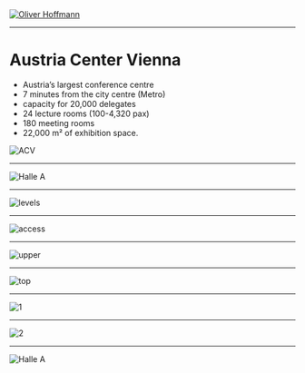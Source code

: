 ## 

[![Oliver Hoffmann](http://res.cloudinary.com/ontore/image/upload/fl_any_format,q_auto:best/v1507060694/17-0678_BMVIT_VK_Hoffmann-2_s7gcqs.png)](https://docs.google.com/presentation/d/11d8lDj-lxInCdtOpae_AtVXOdP7xbsLaKUItDBp60Cc/edit?usp=drivesdk)

---

# Austria Center Vienna

* Austria’s largest conference centre 
* 7 minutes from the city centre (Metro)
* capacity for 20,000 delegates 
* 24 lecture rooms (100-4,320 pax)
* 180 meeting rooms
* 22,000 m² of exhibition space.

![ACV](http://res.cloudinary.com/ontore/image/upload/fl_any_format,q_auto:best/v1507086659/image9_ozmxy0.png)

---

![Halle A](http://res.cloudinary.com/ontore/image/upload/fl_any_format,q_auto:best/v1507087387/image10_hutdmm.png)

---

![levels](http://res.cloudinary.com/ontore/image/upload/fl_any_format,q_auto:best/v1507087726/image24_tbrsdw.png)

---

![access](http://res.cloudinary.com/ontore/image/upload/fl_any_format,q_auto:best/v1507087925/image25_rx0nuf.png)

---

![upper](http://res.cloudinary.com/ontore/image/upload/fl_any_format,q_auto:best/v1507088134/image13_lkuzdj.png)

---

![top](http://res.cloudinary.com/ontore/image/upload/fl_any_format,q_auto:best/v1507089293/image16_piyjhd.png)

---

![1](http://res.cloudinary.com/ontore/image/upload/fl_any_format,q_auto:best/v1507089897/image14_2_qugbyt.png)

---

![2](http://res.cloudinary.com/ontore/image/upload/fl_any_format,q_auto:best/v1507088459/image15_lmiyiv.png)

---

![Halle A](https://www.acv.at/presse/ACV_ECR-41-_Copyright____European_Society_of_Radiology.jpg)
